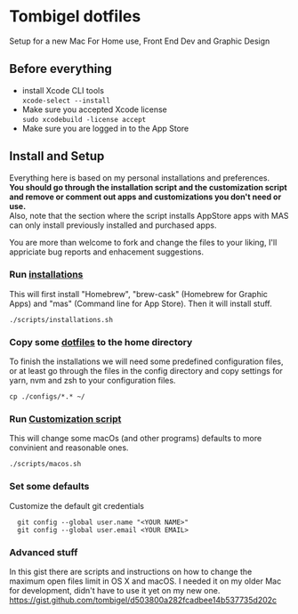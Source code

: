 # Tombigel dotfiles
Setup for a new Mac For Home use, Front End Dev and Graphic Design

## Before everything 
* install Xcode CLI tools  
```xcode-select --install```
* Make sure you accepted Xcode license  
```sudo xcodebuild -license accept```
* Make sure you are logged in to the App Store  

## Install and Setup

Everything here is based on my personal installations and preferences.  
**You should go through the installation script and the customization script and remove or comment out apps and customizations you don't need or use.**  
Also, note that the section where the script installs AppStore apps with MAS can only install previously installed and purchased apps.

You are more than welcome to fork and change the files to your liking, I'll appriciate bug reports and enhacement suggestions.

### Run [installations](https://github.com/tombigel/dotfiles/blob/master/scripts/installations.sh) 
This will first install "Homebrew", "brew-cask" (Homebrew for Graphic Apps) and "mas" (Command line for App Store).
Then it will install stuff.

```./scripts/installations.sh```

### Copy some [dotfiles](https://github.com/tombigel/dotfiles/tree/master/configs) to the home directory
To finish the installations we will need some predefined configuration files, or at least go through the files in the config directory and copy settings for yarn, nvm and zsh to your configuration files.

```cp ./configs/*.* ~/```

### Run [Customization script](https://github.com/tombigel/dotfiles/blob/master/scripts/macos.sh)
This will change some macOs (and other programs) defaults to more convinient and reasonable ones.

```./scripts/macos.sh```

### Set some defaults
Customize the default git credentials
```
  git config --global user.name "<YOUR NAME>"
  git config --global user.email <YOUR EMAIL>
```

### Advanced stuff
In this gist there are scripts and instructions on how to change the maximum open files limit in OS X and macOS.
I needed it on my older Mac for development, didn't have to use it yet on my new one.
https://gist.github.com/tombigel/d503800a282fcadbee14b537735d202c


